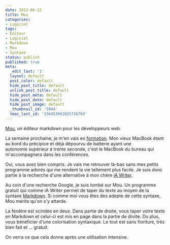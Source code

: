 ```yaml
---
date: 2012-06-22
title: Mou
categories:
- Logiciel
tags:
- Editeur
- Logiciel
- Markdown
- Mou
- Syntaxe
status: publish
published: true
meta:
  _edit_last: '1'
  layout: default
  post_color: default
  hide_post_title: default
  unlink_post_title: default
  hide_post_meta: default
  hide_post_date: default
  hide_post_image: default
  _thumbnail_id: '5944'
  tmac_last_id: '256453601025736704'
---
```

<a title="Mou" href="https://mouapp.com/">Mou</a>, un éditeur markdown pour les développeurs web.<!--more-->

La semaine prochaine, je m'en vais en <a title="Université Typo3" href="https://t3uni.typo3-fr.org/">formation</a>. Mon vieux MacBook étant au bord du précipice et déjà dépourvu de batterie ayant une autonomie supérieur à trente seconde, c'est le MacBook du bureau qui m'accompagnera dans les conférences.

Oui, vous avez bien compris. Je vais me retrouver là-bas sans mes petits programme adorés qui me rendent la vie tellement plus facile. Je suis donc partie à la recherche d'une alternative à mon chère <a title="iA Writer" href="https://www.iawriter.com/">iA Writer</a>.

Au coin d'une recherche Google, je suis tombé sur Mou. Un programme gratuit qui comme iA Writer permet de taper du texte au moyen de la syntaxe <a title="Markdown sur Daring FireBall" href="https://daringfireball.net/projects/markdown/">Markdown</a>. Si comme moi vous êtes des adepte de cette syntaxe, Mou mérite qu'on s'y attarde.

La fenêtre est scindée en deux. Dans partie de droite, vous taper votre texte en Markdown et celui-ci est mis en page dans la partie de droite. Du plus, vous bénéficier d'une colorisation syntaxique. Le tout est sans fioriture, très bien fait et ... gratuit.

On verra ce que cela donne après une utilisation intensive.

